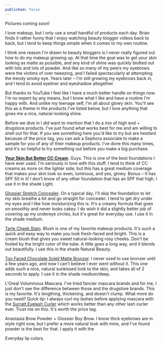 ```yaml
---
published: false
---
```

Pictures coming soon! 

I love makeup, but I only use a small handful of products each day. Brian finds it rather funny that I enjoy watching beauty blogger videos back to back, but I tend to keep things simple when it comes to my own routine.  

I think one reason I'm drawn to beauty bloggers is I never really figured out how to do my makeup growing up. At that time the goal was to get your skin looking as matte as possible, and any kind of shine was quickly blotted out with lots and lots of powder.  And like so many of my peers my eyebrows were the victims of over tweezing, and I failed spectacularly at attempting the trendy smoky eye. Years later – I'm still growing my eyebrows back in, and I tend to avoid eyeliner and eyeshadow altogether. 

But thanks to YouTube I feel like I have a much better handle on things now. I'm no expert by any means, but I know what I like and have a routine I'm happy with. And unlike my teenage self, I'm all about glowy skin. You'll see this as a theme in the products I've listed below, but I love anything that gives me a nice, natural-looking shine. 

Before we dive in I did want to mention that I do a mix of high end + drugstore products. I've just found what works best for me and am willing to shell out for that. If you see something here you'd like to try but are hesitant because of the price tag, you can ask a Sephora associate to make a sample for you of any of their makeup products. I've done this many times, and it's so helpful to try something out before you make a big purchase. 

**[Your Skin But Better CC Cream](https://www.sephora.com/product/your-skin-but-better-cc-cream-spf-50-P411885)**. Guys. This is one of the best foundations I have ever used. I'm seriously in love with this stuff. I tend to think of CC creams as more on the lighter side, but this has a great medium coverage that makes your skin look so even, luminous, and yes, glowy. Bonus – It has SPF 50 in it! I don't know of any other foundation that has an SPF that high. I use it in the shade Light. 

[Glossier Stretch Concealer](https://glossier.com?g_ref=8b6dce93f5bd81). On a typical day, I'll skip the foundation to let my skin breathe a bit and go straight for concealer. I tend to get dry under my eyes and I like how moisturizing this is. It's a creamy formula that goes on smoothly and never looks cakey. I do wish it did a slightly better job of covering up my undereye circles, but it's great for everyday use. I use it in the shade medium. 

[Tarte Cheek Stain](https://tartecosmetics.com/en_US/makeup/cheeks/blush-cheek-stain/cheek-stain/278.html?dwvar_278_color=natural%20beauty%20%28sheer%20rosy%20red%29&cgid=blush-cheekstain#start=7 ). Blush is one of my favorite makeup products. It's such a quick and easy way to make you look fresh-faced and bright. This is a cream blush that gives you sweet natural-looking rosy cheeks. Don't be fooled by the bright color of the tube. A little goes a long way, and it blends out beautifully. I use this in the shade Natural Beauty. 

[Too Faced Chocolate Soleil Matte Bronzer](https://www.sephora.com/product/chocolate-soleil-medium-deep-matte-bronzer-P229406?skuId=2064442&om_mmc=ppc-GG_1165716884_53825915260_aud-299050439958:pla-418043627462_2064442_257731948316_9031944_c&country_switch=us&lang=en&gclid=CMHVmYDwrNwCFWGPxQId08cAlw&gclsrc=ds). I never used to use bronzer until a few years ago, and now I can't believe I ever went without it. This one adds such a nice, natural sunkissed look to the skin, and takes all of 2 seconds to apply. I use it in the shade medium/deep. 

L'Oreal Voluminous Mascara. I've tried fancier mascara brands and for me, I just don't see the difference between those and the drugstore brands. This is my favorite. It's lengthing, thickening, and doesn't clump. What more do you need? Quick tip: I always curl my lashes before applying mascara with the [Surratt Eyelash Curler](https://www.sephora.com/product/relevee-lash-curler-P394163?skuId=1673482&icid2=products%20grid:p394163) which works better than any other lash curler ever. Trust me on this. It's worth the price tag. 

Anastasia Brow Powder + Glossier Boy Brow. I know thick eyebrows are in style right now, but I prefer a more natural look with mine, and I've found powder is the best for that. I apply it with the 

Everyday lip colors. 


